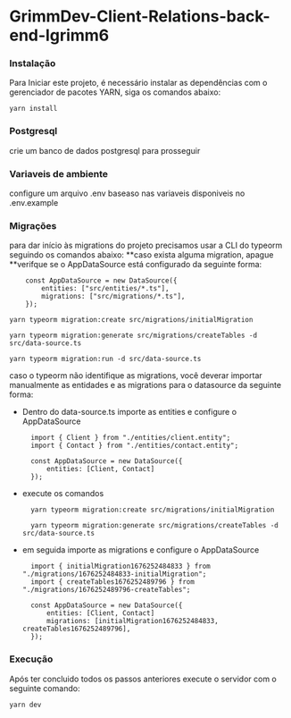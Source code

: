 # GrimmDev-Client-Relations-back-end-lgrimm6

### Instalação

Para Iniciar este projeto, é necessário instalar as dependências com o gerenciador de pacotes YARN, siga os comandos abaixo:

    yarn install

### Postgresql

crie um banco de dados postgresql para prosseguir

### Variaveis de ambiente

configure um arquivo .env baseaso nas variaveis disponiveis no .env.example

### Migrações

para dar início às migrations do projeto precisamos usar a CLI do typeorm seguindo os comandos abaixo:
\*\*caso exista alguma migration, apague
\*\*verifque se o AppDataSource está configurado da seguinte forma:

        const AppDataSource = new DataSource({
            entities: ["src/entities/*.ts"],
            migrations: ["src/migrations/*.ts"],
        });

    yarn typeorm migration:create src/migrations/initialMigration

    yarn typeorm migration:generate src/migrations/createTables -d src/data-source.ts

    yarn typeorm migration:run -d src/data-source.ts

caso o typeorm não identifique as migrations, você deverar importar manualmente as entidades e as migrations
para o datasource da seguinte forma:

- Dentro do data-source.ts importe as entities e configure o AppDataSource

        import { Client } from "./entities/client.entity";
        import { Contact } from "./entities/contact.entity";

        const AppDataSource = new DataSource({
            entities: [Client, Contact]
        });

- execute os comandos

        yarn typeorm migration:create src/migrations/initialMigration

        yarn typeorm migration:generate src/migrations/createTables -d src/data-source.ts

- em seguida importe as migrations e configure o AppDataSource

        import { initialMigration1676252484833 } from "./migrations/1676252484833-initialMigration";
        import { createTables1676252489796 } from "./migrations/1676252489796-createTables";

        const AppDataSource = new DataSource({
            entities: [Client, Contact]
            migrations: [initialMigration1676252484833, createTables1676252489796],
        });

### Execução

Após ter concluido todos os passos anteriores execute o servidor com o seguinte comando:

    yarn dev
